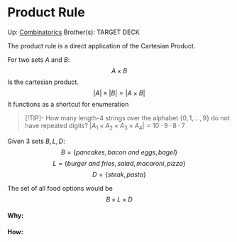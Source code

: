 # Product Rule

Up: [Combinatorics](combinatorics)
Brother(s):
TARGET DECK

The product rule is a direct application of the Cartesian Product.

For two sets $A$ and $B$: $$ A \times B $$
Is the cartesian product. $$ |A| \times |B| = |A \times B| $$
It functions as a shortcut for enumeration

> [!TIP]- How many length-4 strings over the alphabet   $\{0, 1, ..., 9\}$ do not have repeated digits? 
> $|A_1 × A_2 × A_3 × A_4| = 10 · 9 · 8 · 7$

Given 3 sets $B, L, D:$ $$B = \{pancakes, bacon\ and\ eggs, bagel\}$$ $$L = \{burger\ and\ fries, salad, macaroni, pizza\} $$$$ D = \{steak, pasta\} $$

The set of all food options would be $$ B \times L \times D $$

































#### Why:
#### How:









